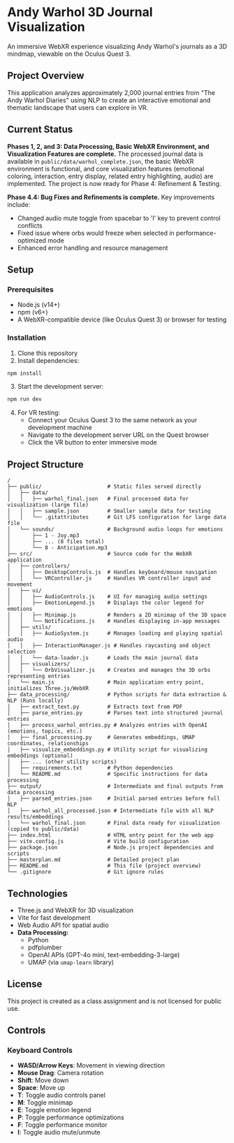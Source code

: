 # Andy Warhol 3D Journal Visualization

An immersive WebXR experience visualizing Andy Warhol's journals as a 3D mindmap, viewable on the Oculus Quest 3.

## Project Overview

This application analyzes approximately 2,000 journal entries from "The Andy Warhol Diaries" using NLP to create an interactive emotional and thematic landscape that users can explore in VR.

## Current Status

**Phases 1, 2, and 3: Data Processing, Basic WebXR Environment, and Visualization Features are complete.** The processed journal data is available in `public/data/warhol_complete.json`, the basic WebXR environment is functional, and core visualization features (emotional coloring, interaction, entry display, related entry highlighting, audio) are implemented. The project is now ready for Phase 4: Refinement & Testing.

**Phase 4.4: Bug Fixes and Refinements is complete.** Key improvements include:
- Changed audio mute toggle from spacebar to 'I' key to prevent control conflicts
- Fixed issue where orbs would freeze when selected in performance-optimized mode
- Enhanced error handling and resource management

## Setup

### Prerequisites

- Node.js (v14+)
- npm (v6+)
- A WebXR-compatible device (like Oculus Quest 3) or browser for testing

### Installation

1. Clone this repository
2. Install dependencies:

```bash
npm install
```

3. Start the development server:

```bash
npm run dev
```

4. For VR testing:
   - Connect your Oculus Quest 3 to the same network as your development machine
   - Navigate to the development server URL on the Quest browser
   - Click the VR button to enter immersive mode

## Project Structure

```
/
├── public/                     # Static files served directly
│   ├── data/
│   │   ├── warhol_final.json   # Final processed data for visualization (large file)
│   │   ├── sample.json         # Smaller sample data for testing
│   │   └── .gitattributes      # Git LFS configuration for large data file
│   └── sounds/                 # Background audio loops for emotions
│       ├── 1 - Joy.mp3
│       ├── ... (8 files total)
│       └── 8 - Anticipation.mp3
├── src/                        # Source code for the WebXR application
│   ├── controllers/
│   │   ├── DesktopControls.js  # Handles keyboard/mouse navigation
│   │   └── VRController.js     # Handles VR controller input and movement
│   ├── ui/
│   │   ├── AudioControls.js    # UI for managing audio settings
│   │   ├── EmotionLegend.js    # Displays the color legend for emotions
│   │   ├── Minimap.js          # Renders a 2D minimap of the 3D space
│   │   └── Notifications.js    # Handles displaying in-app messages
│   ├── utils/
│   │   ├── AudioSystem.js      # Manages loading and playing spatial audio
│   │   ├── InteractionManager.js # Handles raycasting and object selection
│   │   └── data-loader.js      # Loads the main journal data
│   ├── visualizers/
│   │   └── OrbVisualizer.js    # Creates and manages the 3D orbs representing entries
│   └── main.js                 # Main application entry point, initializes Three.js/WebXR
├── data_processing/            # Python scripts for data extraction & NLP (Runs locally)
│   ├── extract_text.py         # Extracts text from PDF
│   ├── parse_entries.py        # Parses text into structured journal entries
│   ├── process_warhol_entries.py # Analyzes entries with OpenAI (emotions, topics, etc.)
│   ├── final_processing.py     # Generates embeddings, UMAP coordinates, relationships
│   ├── visualize_embeddings.py # Utility script for visualizing embeddings (optional)
│   ├── ... (other utility scripts)
│   ├── requirements.txt        # Python dependencies
│   └── README.md               # Specific instructions for data processing
├── output/                     # Intermediate and final outputs from data processing
│   ├── parsed_entries.json     # Initial parsed entries before full NLP
│   ├── warhol_all_processed.json # Intermediate file with all NLP results/embeddings
│   └── warhol_final.json       # Final data ready for visualization (copied to public/data)
├── index.html                  # HTML entry point for the web app
├── vite.config.js              # Vite build configuration
├── package.json                # Node.js project dependencies and scripts
├── masterplan.md               # Detailed project plan
├── README.md                   # This file (project overview)
└── .gitignore                  # Git ignore rules
```

## Technologies

- Three.js and WebXR for 3D visualization
- Vite for fast development
- Web Audio API for spatial audio
- **Data Processing:**
  - Python
  - pdfplumber
  - OpenAI APIs (GPT-4o mini, text-embedding-3-large)
  - UMAP (via `umap-learn` library)

## License

This project is created as a class assignment and is not licensed for public use.

## Controls

### Keyboard Controls
- **WASD/Arrow Keys**: Movement in viewing direction
- **Mouse Drag**: Camera rotation
- **Shift**: Move down
- **Space**: Move up
- **T**: Toggle audio controls panel
- **M**: Toggle minimap
- **E**: Toggle emotion legend
- **P**: Toggle performance optimizations
- **F**: Toggle performance monitor
- **I**: Toggle audio mute/unmute